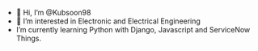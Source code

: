 - 👋 Hi, I’m @Kubsoon98
- 👀 I’m interested in Electronic and Electrical Engineering
-  I’m currently learning Python with Django, Javascript and ServiceNow Things.
<!---
Kubsoon98/Kubsoon98 is a ✨ special ✨ repository because its `README.md` (this file) appears on your GitHub profile.
You can click the Preview link to take a look at your changes.
--->
